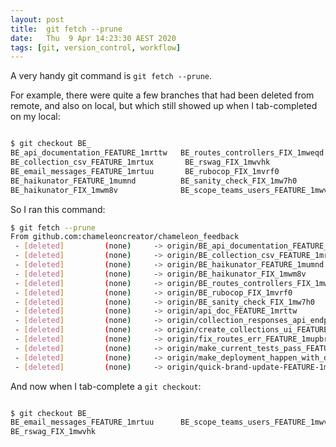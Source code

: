 ```yaml
---
layout: post
title:  git fetch --prune
date:   Thu  9 Apr 14:23:30 AEST 2020
tags: [git, version_control, workflow]
---
```

A very handy git command is `git fetch --prune`.

For example, there were quite a few branches that had been deleted from remote, and also on local, but which still showed up when I tab-completed on my local:

```sh

$ git checkout BE_
BE_api_documentation_FEATURE_1mrttw   BE_routes_controllers_FIX_1mweqd
BE_collection_csv_FEATURE_1mrtux       BE_rswag_FIX_1mwvhk
BE_email_messages_FEATURE_1mrtuu       BE_rubocop_FIX_1mvrf0
BE_haikunator_FEATURE_1mumnd          BE_sanity_check_FIX_1mw7h0
BE_haikunator_FIX_1mwm8v              BE_scope_teams_users_FEATURE_1mwvhq

```

So I ran this command:

```sh
$ git fetch --prune
From github.com:chameleoncreator/chameleon_feedback
 - [deleted]         (none)     -> origin/BE_api_documentation_FEATURE_1mrttw
 - [deleted]         (none)     -> origin/BE_collection_csv_FEATURE_1mrtux
 - [deleted]         (none)     -> origin/BE_haikunator_FEATURE_1mumnd
 - [deleted]         (none)     -> origin/BE_haikunator_FIX_1mwm8v
 - [deleted]         (none)     -> origin/BE_routes_controllers_FIX_1mweqd
 - [deleted]         (none)     -> origin/BE_rubocop_FIX_1mvrf0
 - [deleted]         (none)     -> origin/BE_sanity_check_FIX_1mw7h0
 - [deleted]         (none)     -> origin/api_doc_FEATURE_1mrttw
 - [deleted]         (none)     -> origin/collection_responses_api_endpoint_FEATURE_1mrttu
 - [deleted]         (none)     -> origin/create_collections_ui_FEATURE_1mr8nw
 - [deleted]         (none)     -> origin/fix_routes_err_FEATURE_1mupbr
 - [deleted]         (none)     -> origin/make_current_tests_pass_FEATURE_1mu69g
 - [deleted]         (none)     -> origin/make_deployment_happen_with_dev-FEATURE-1mwpye
 - [deleted]         (none)     -> origin/quick-brand-update-FEATURE-1mwfft
```

And now when I tab-complete a `git checkout`:


```sh

$ git checkout BE_
BE_email_messages_FEATURE_1mrtuu      BE_scope_teams_users_FEATURE_1mwvhq
BE_rswag_FIX_1mwvhk

```
